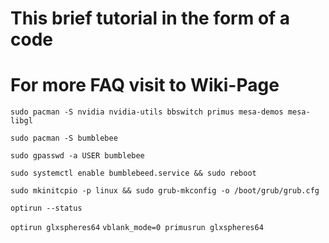 # This brief tutorial in the form of a code
# For more FAQ visit to Wiki-Page

`sudo pacman -S nvidia nvidia-utils bbswitch primus mesa-demos mesa-libgl`

`sudo pacman -S bumblebee`

`sudo gpasswd -a USER bumblebee`

`sudo systemctl enable bumblebeed.service && sudo reboot`

`sudo mkinitcpio -p linux && sudo grub-mkconfig -o /boot/grub/grub.cfg`

`optirun --status`

`optirun glxspheres64`  `vblank_mode=0 primusrun glxspheres64`


